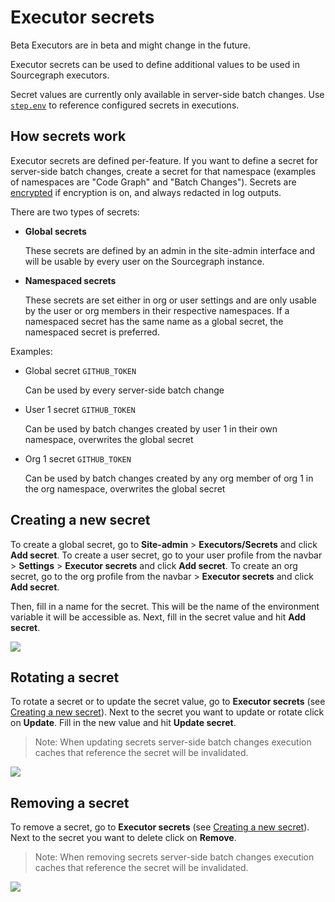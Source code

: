 # Executor secrets

<style type="text/css">
  img.executor-diagram {
    display: block;
    margin: 1em auto;
    max-width: 700px;
    margin-bottom: 0.5em;
  }
</style>

<aside class="beta">
<span class="badge badge-beta">Beta</span> Executors are in beta and might change in the future.
</aside>

Executor secrets can be used to define additional values to be used in Sourcegraph executors.

Secret values are currently only available in server-side batch changes. Use [`step.env`](../../batch_changes/references/batch_spec_yaml_reference.md#steps-env) to reference configured secrets in executions.

## How secrets work

Executor secrets are defined per-feature. If you want to define a secret for server-side batch changes, create a secret for that namespace (examples of namespaces are "Code Graph" and "Batch Changes"). Secrets are [encrypted](../config/encryption.md) if encryption is on, and always redacted in log outputs.

There are two types of secrets: 

- **Global secrets** 

  These secrets are defined by an admin in the site-admin interface and will be usable by every user on the Sourcegraph instance.

- **Namespaced secrets**
  
  These secrets are set either in org or user settings and are only usable by the user or org members in their respective namespaces. If a namespaced secret has the same name as a global secret, the namespaced secret is preferred.

Examples:

- Global secret `GITHUB_TOKEN`

  Can be used by every server-side batch change

- User 1 secret `GITHUB_TOKEN`

  Can be used by batch changes created by user 1 in their own namespace, overwrites the global secret

- Org 1 secret `GITHUB_TOKEN`

  Can be used by batch changes created by any org member of org 1 in the org namespace, overwrites the global secret

## Creating a new secret

To create a global secret, go to **Site-admin** > **Executors/Secrets** and click **Add secret**.
To create a user secret, go to your user profile from the navbar > **Settings** >  **Executor secrets** and click **Add secret**.
To create an org secret, go to the org profile from the navbar > **Executor secrets** and click **Add secret**.

Then, fill in a name for the secret. This will be the name of the environment variable it will be accessible as.
Next, fill in the secret value and hit **Add secret**.

<img src="https://storage.googleapis.com/sourcegraph-assets/docs/images/batch_changes/create_executor_secret.png" class="lead-screenshot">

## Rotating a secret

To rotate a secret or to update the secret value, go to **Executor secrets** (see [Creating a new secret](#creating-a-new-secret)). Next to the secret you want to update or rotate click on **Update**. Fill in the new value and hit **Update secret**.

> Note: When updating secrets server-side batch changes execution caches that reference the secret will be invalidated.

<img src="https://storage.googleapis.com/sourcegraph-assets/docs/images/batch_changes/update_executor_secret.png" class="lead-screenshot">

## Removing a secret

To remove a secret, go to **Executor secrets** (see [Creating a new secret](#creating-a-new-secret)). Next to the secret you want to delete click on **Remove**.

> Note: When removing secrets server-side batch changes execution caches that reference the secret will be invalidated.

<img src="https://storage.googleapis.com/sourcegraph-assets/docs/images/batch_changes/remove_executor_secret.png" class="lead-screenshot">
